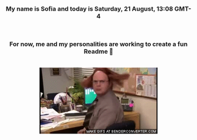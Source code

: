 


<div align="center">
<h3 >My name is Sofia and today is Saturday, 21 August, 13:08 GMT-4</h3><br>
<h3 >For now, me and my personalities are working to create a fun Readme 👋
</h3><br>
<img src='img/dwight.gif' alt='working...'/>
</div>
